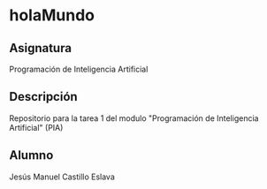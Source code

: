 # holaMundo

## Asignatura
Programación de Inteligencia Artificial

## Descripción
Repositorio para la tarea 1 del modulo "Programación de Inteligencia Artificial" (PIA)

## Alumno
Jesús Manuel Castillo Eslava
